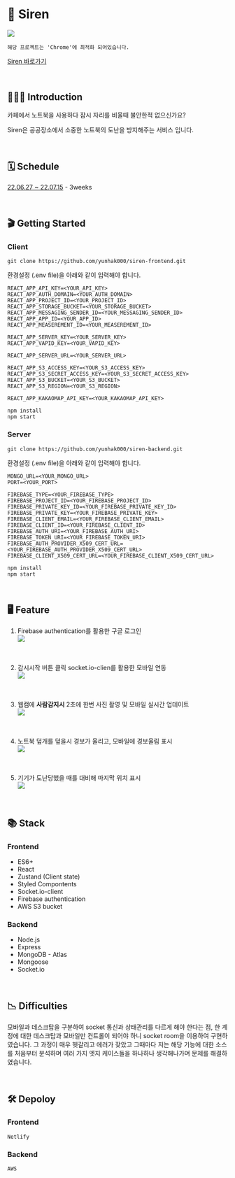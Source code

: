 # 🚨 **Siren**

![](/README.assets/main.png)

```
해당 프로젝트는 'Chrome'에 최적화 되어있습니다.
```

[Siren 바로가기](https://stirring-crepe-b73769.netlify.app)

<br>

## 🙇🏻‍♂️ **Introduction**

카페에서 노트북을 사용하다 잠시 자리를 비울때 불안한적 없으신가요?

Siren은 공공장소에서 소중한 노트북의 도난을 방지해주는 서비스 입니다.

<br>

## 🗓 **Schedule**

[22.06.27 ~ 22.07.15](https://billowy-liver-2a4.notion.site/3f418867739f454badc7d81e2d803a6d?v=a8293e0f8eea4d49ad2be88362f05c03, "notion kanban") - 3weeks

<br>

## 🎬 **Getting Started**

### **Client**

```
git clone https://github.com/yunhak000/siren-frontend.git
```

환경설정 (.env file)을 아래와 같이 입력해야 합니다.
```
REACT_APP_API_KEY=<YOUR_API_KEY>
REACT_APP_AUTH_DOMAIN=<YOUR_AUTH_DOMAIN>
REACT_APP_PROJECT_ID=<YOUR_PROJECT_ID>
REACT_APP_STORAGE_BUCKET=<YOUR_STORAGE_BUCKET>
REACT_APP_MESSAGING_SENDER_ID=<YOUR_MESSAGING_SENDER_ID>
REACT_APP_APP_ID=<YOUR_APP_ID>
REACT_APP_MEASEREMENT_ID=<YOUR_MEASEREMENT_ID>

REACT_APP_SERVER_KEY=<YOUR_SERVER_KEY>
REACT_APP_VAPID_KEY=<YOUR_VAPID_KEY>

REACT_APP_SERVER_URL=<YOUR_SERVER_URL>

REACT_APP_S3_ACCESS_KEY=<YOUR_S3_ACCESS_KEY>
REACT_APP_S3_SECRET_ACCESS_KEY=<YOUR_S3_SECRET_ACCESS_KEY>
REACT_APP_S3_BUCKET=<YOUR_S3_BUCKET>
REACT_APP_S3_REGION=<YOUR_S3_REGION>

REACT_APP_KAKAOMAP_API_KEY=<YOUR_KAKAOMAP_API_KEY>
```

```
npm install
npm start
```

### **Server**

```
git clone https://github.com/yunhak000/siren-backend.git
```

환경설정 (.env file)을 아래와 같이 입력해야 합니다.
```
MONGO_URL=<YOUR_MONGO_URL>
PORT=<YOUR_PORT>

FIREBASE_TYPE=<YOUR_FIREBASE_TYPE>
FIREBASE_PROJECT_ID=<YOUR_FIREBASE_PROJECT_ID>
FIREBASE_PRIVATE_KEY_ID=<YOUR_FIREBASE_PRIVATE_KEY_ID>
FIREBASE_PRIVATE_KEY=<YOUR_FIREBASE_PRIVATE_KEY>
FIREBASE_CLIENT_EMAIL=<YOUR_FIREBASE_CLIENT_EMAIL>
FIREBASE_CLIENT_ID=<YOUR_FIREBASE_CLIENT_ID>
FIREBASE_AUTH_URI=<YOUR_FIREBASE_AUTH_URI>
FIREBASE_TOKEN_URI=<YOUR_FIREBASE_TOKEN_URI>
FIREBASE_AUTH_PROVIDER_X509_CERT_URL=<YOUR_FIREBASE_AUTH_PROVIDER_X509_CERT_URL>
FIREBASE_CLIENT_X509_CERT_URL=<YOUR_FIREBASE_CLIENT_X509_CERT_URL>
```

```
npm install
npm start
```

<br/>

## 🖥 **Feature**

1. Firebase authentication를 활용한 구글 로그인  
   ![](/README.assets/login.gif)

  <br>

2. 감시시작 버튼 클릭 socket.io-clien를 활용한 모바일 연동  
   ![](/README.assets/mobile_monitoring.gif)

  <br>

3. 웹캠에 **사람감지시** 2초에 한번 사진 촬영 및 모바일 실시간 업데이트  
   ![](/README.assets/photo.gif)

  <br>

4. 노트북 덮개를 덮을시 경보가 울리고, 모바일에 경보울림 표시  
   ![](/README.assets/alert.gif)

  <br>

5. 기기가 도난당했을 때를 대비해 마지막 위치 표시  
   ![](/README.assets/map.png)

<br>

## 📚 **Stack**

### **Frontend**

- ES6+
- React
- Zustand (Client state)
- Styled Compontents
- Socket.io-client
- Firebase authentication
- AWS S3 bucket

### **Backend**

- Node.js
- Express
- MongoDB - Atlas
- Mongoose
- Socket.io

<br>

## 📉 **Difficulties**

모바일과 데스크탑을 구분하여 socket 통신과 상태관리를 다르게 해야 한다는 점, 한 계정에 대한 데스크탑과 모바일만 컨트롤이 되어야 하니 socket room을 이용하여 구현하였습니다. 그 과정이 매우 헷갈리고 에러가 잦았고 그때마다 저는 해당 기능에 대한 소스를 처음부터 분석하며 여러 가지 엣지 케이스들을 하나하나 생각해나가며 문제를 해결하였습니다.

<br>

## 🛠 **Depoloy**

### **Frontend**

```
Netlify
```

### **Backend**

```
AWS
```
